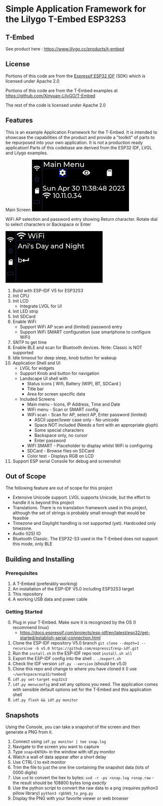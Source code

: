 # Simple Application Framework for the Lilygo T-Embed ESP32S3

## T-Embed

See product here : https://www.lilygo.cc/products/t-embed

## License

Portions of this code are from the [Espressif ESP32 IDF](https://docs.espressif.com/projects/esp-idf/en/latest/esp32/COPYRIGHT.html) (SDK) which is licensed under Apache 2.0

Portions of this code are from the T-Embed examples at https://github.com/Xinyuan-LilyGO/T-Embed

The rest of the code is licensed under Apache 2.0

## Features

This is an example Application Framework for the T-Embed. It is intended to showcase
the capabilities of the product and provide a "toolkit" of parts to be repurposed
into your own application. It is _not_ a production ready application! Parts of this
codebase are derived from the ESP32 IDF, LVGL and Lilygo examples.

Main Screen
![Main Screen Image](images/main.png)

WiFi AP selection and password entry showing Return character.
Rotate dial to select characters or Backspace or Enter

![Wifi Password](images/wifi-pw.png)

1. Build with ESP-IDF V5 for ESP32S3
1. Init CPU
1. Init LCD
   * Integrate LVGL for UI
1. Init LED strip
1. Init SDCard
1. Enable WiFi
   * Support WiFi AP scan and (limited) password entry
   * Support WiFi SMART configuration (use smartphone to configure WiFi)
1. SNTP to get time
1. Enable BLE and scan for Bluetooth devices. Note: Classic is NOT supported
1. Idle timeout for deep sleep, knob button for wakeup
1. Application Shell and UI
   * LVGL for widgets
   * Support Knob and button for navigation
   * Landscape UI shell with
     - Status icons [ Wifi, Battery (WIP), BT, SDCard ]
     - Title bar
     - Area for screen specific data
   * Included Screens
     - Main menu - Icons, IP Address, Time and Date
     - WiFi menu - Scan or SMART config
     - WiFi scan - Scan for AP, select AP, Enter password (limited)
       * ASCII upper/lower case only - No unicode
       * Space NOT included (Needs a font with an appropriate glyph)
       * Some special characters
       * Backspace only, no cursor
       * Enter password
     - WIFI SMART - Placeholder to display whilst WiFi is configuring
     - SDCard - Browse files on SDCard
     - Color test - Displays RGB on LCD
1. Support ESP serial Console for debug and screenshot

## Out of Scope

The following feature are out of scope for this project

* Extensive Unicode support. LVGL supports Unicode, but the effort to
  handle it is beyond this project
* Translations. There is no translation framework used in this project,
  although the set of strings is probably small enough that would be feasible
* Timezone and Daylight handling is not supported (yet). Hardcoded only timezone.
* Audio (I2S) IO
* Bluetooth Classic. The ESP32-S3 used in the T-Embed does not support this mode, only BLE

## Building and Installing

### Prerequisites

1. A T-Embed (preferably working)
2. An installation of the ESP-IDF V5.0 including ESP32S3 target
3. This repository
4. A working USB data and power cable

### Getting Started

0. Plug in your T-Embed. Make sure it is recognized by the OS (I recommend linux)
   - https://docs.espressif.com/projects/esp-idf/en/latest/esp32/get-started/establish-serial-connection.html
1. Clone the ESP-IDF repository V5.0 branch
   `git clone --depth=1 --recursive -b v5.0 https://github.com/espressif/esp-idf.git`
2. Run the `install.sh` in the ESP-IDF repo root `install.sh all`
3. Export the ESP-IDF config into the shell `. ./export.sh`
4. Check the IDF version `idf.py --version` (should be v5.0)
5. Clone this repo and change to where you have cloned it (I use `~/workspace/esp32/tembed`)
6. `idf.py set-target esp32s3`
7. `idf.py menuconfig` and set any options you need.
    The application comes with sensible default options set for the T-Embed and this application shell
8. `idf.py flash && idf.py monitor`

## Snapshots

Using the Console, you can take a snapshot of the screen and then generate a PNG from it.

1. Connect using `idf.py monitor | tee snap.log`
2. Navigate to the screen you want to capture
3. Type `snap<ENTER>` in the window with idf.py monitor
4. Watch a wall of data appear after a short delay
5. Use CTRL-] to exit monitor
6. Trim the file to just the one line containing the snapshot data (lots of 0000 digits)
8. Use `xxd` to convert the hex to bytes: `xxd -r -ps <snap.log >snap.raw` - the result should be 108800 bytes long *exactly*
9. Use the python script to convert the raw data to a png (requires python3 pillow library)
   `python3 rgb565_to_png.py`
10. Display the PNG with your favorite viewer or web browser
